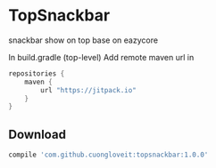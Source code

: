 # TopSnackbar
snackbar show on top base on eazycore


In build.gradle (top-level)
Add remote maven url in

```groovy
repositories {
    maven {
        url "https://jitpack.io"
    }
}
```

Download
--------

```groovy
compile 'com.github.cuongloveit:topsnackbar:1.0.0'
```
